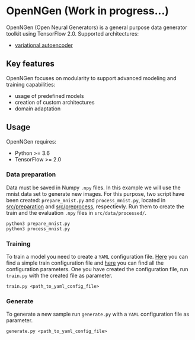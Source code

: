 # OpenNGen (Work in progress...)

OpenNGen (Open Neural Generators) is a general purpose data generator toolkit using TensorFlow 2.0. Supported architectures:

- [variational autoencoder](https://arxiv.org/abs/1312.6114)

## Key features

OpenNGen focuses on modularity to support advanced modeling and training capabilities:

 - usage of predefined models
 - creation of custom architectures
 - domain adaptation

## Usage

OpenNGen requires:
 - Python >= 3.6
 - TensorFlow >= 2.0
 
### Data preparation

Data must be saved in Numpy `.npy` files. In this example we will use the mnist data set to generate new images. For this purpose, two 
script have been created: `prepare_mnist.py` and `process_mnist.py`, located in 
[src/preparation](https://github.com/avramus/OpenNGen/tree/master/src/preparation) and 
[src/preprocess](https://github.com/avramus/OpenNGen/tree/master/src/preprocess), respectievly. Run them to create the train and
the evaluation `.npy` files in `src/data/processed/`.

```
python3 prepare_mnist.py
python3 process_mnist.py
```

### Training

To train a model you need to create a `YAML` configuration file. [Here]() you can find a simple train configuration file and [here]() you 
can find all the configuration parameters. One you have created the configuration file, run `train.py` with the created file as parameter.

```
train.py <path_to_yaml_config_file>
```

### Generate

To generate a new sample run `generate.py` with a `YAML` configuration file as parameter.

```
generate.py <path_to_yaml_config_file>
```

